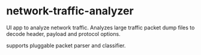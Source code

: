 # network-traffic-analyzer
UI app to analyze network traffic. Analyzes large traffic packet dump files to decode header, payload and protocol options.

supports pluggable packet parser and classifier.
